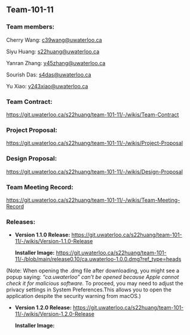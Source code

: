 ## Team-101-11

### Team members:

Cherry Wang: c39wang@uwaterloo.ca 

Siyu Huang: s22huang@uwaterloo.ca

Yanran Zhang: y45zhang@uwaterloo.ca

Sourish Das: s4das@uwaterloo.ca

Yu Xiao: y243xiao@uwaterloo.ca

### Team Contract: 
https://git.uwaterloo.ca/s22huang/team-101-11/-/wikis/Team-Contract

### Project Proposal:
https://git.uwaterloo.ca/s22huang/team-101-11/-/wikis/Project-Proposal

### Design Proposal: 
https://git.uwaterloo.ca/s22huang/team-101-11/-/wikis/Design-Proposal

### Team Meeting Record:
https://git.uwaterloo.ca/s22huang/team-101-11/-/wikis/Team-Meeting-Record

### Releases:
- **Version 1.1.0 Release:** https://git.uwaterloo.ca/s22huang/team-101-11/-/wikis/Version-1.1.0-Release

    **Installer Image:** https://git.uwaterloo.ca/s22huang/team-101-11/-/blob/main/release0.10/ca.uwaterloo-1.0.0.dmg?ref_type=heads

(Note: When opening the .dmg file after downloading, you might see a popup saying:
_“ca.uwaterloo” can’t be opened because Apple cannot check it for malicious software._
To proceed, you may need to adjust the privacy settings in System Preferences.This allows you to open the application despite the security warning from macOS.)

- **Version 1.2.0 Release:** https://git.uwaterloo.ca/s22huang/team-101-11/-/wikis/Version-1.2.0-Release

    **Installer Image:**



